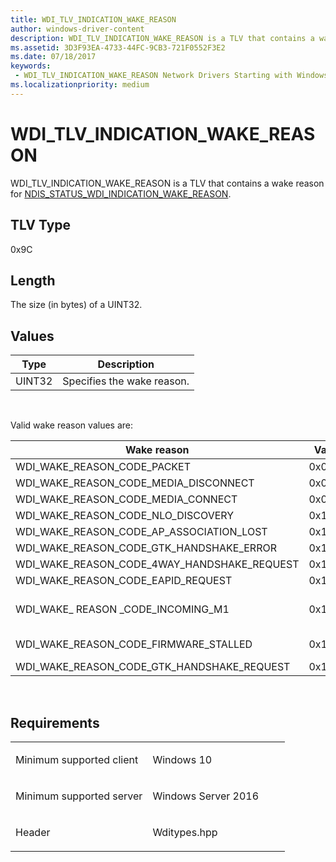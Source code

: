 ```yaml
---
title: WDI_TLV_INDICATION_WAKE_REASON
author: windows-driver-content
description: WDI_TLV_INDICATION_WAKE_REASON is a TLV that contains a wake reason for NDIS_STATUS_WDI_INDICATION_WAKE_REASON.
ms.assetid: 3D3F93EA-4733-44FC-9CB3-721F0552F3E2
ms.date: 07/18/2017 
keywords:
 - WDI_TLV_INDICATION_WAKE_REASON Network Drivers Starting with Windows Vista
ms.localizationpriority: medium
---
```


# WDI\_TLV\_INDICATION\_WAKE\_REASON


WDI\_TLV\_INDICATION\_WAKE\_REASON is a TLV that contains a wake reason for [NDIS\_STATUS\_WDI\_INDICATION\_WAKE\_REASON](https://msdn.microsoft.com/library/windows/hardware/dn925669).

## TLV Type


0x9C

## Length


The size (in bytes) of a UINT32.

## Values


| Type   | Description                |
|--------|----------------------------|
| UINT32 | Specifies the wake reason. |

 

Valid wake reason values are:

| Wake reason                                       | Value  | Description                                                                                                          |
|---------------------------------------------------|--------|----------------------------------------------------------------------------------------------------------------------|
| WDI\_WAKE\_REASON\_CODE\_PACKET                   | 0x0001 | A received packet matches the wake pattern.                                                                          |
| WDI\_WAKE\_REASON\_CODE\_MEDIA\_DISCONNECT        | 0x0002 | Media disconnection.                                                                                                 |
| WDI\_WAKE\_REASON\_CODE\_MEDIA\_CONNECT           | 0x0003 | Media connection.                                                                                                    |
| WDI\_WAKE\_REASON\_CODE\_NLO\_DISCOVERY           | 0x1000 | NLO discovery.                                                                                                       |
| WDI\_WAKE\_REASON\_CODE\_AP\_ASSOCIATION\_LOST    | 0x1001 | Access point association lost.                                                                                       |
| WDI\_WAKE\_REASON\_CODE\_GTK\_HANDSHAKE\_ERROR    | 0x1002 | GTK handshake error.                                                                                                 |
| WDI\_WAKE\_REASON\_CODE\_4WAY\_HANDSHAKE\_REQUEST | 0x1003 | 4-Way Handshake request.                                                                                             |
| WDI\_WAKE\_REASON\_CODE\_EAPID\_REQUEST           | 0x1004 | Reserved for future use.                                                                                             |
| WDI\_WAKE\_ REASON \_CODE\_INCOMING\_M1           | 0x1005 | Use WDI\_WAKE\_REASON\_CODE\_4WAY\_HANDSHAKE\_REQUEST instead.                                                       |
| WDI\_WAKE\_REASON\_CODE\_FIRMWARE\_STALLED        | 0x1010 | Firmware hang is detected (for example, by the watchdog timer) and wake logic is still functioning to wake the host. |
| WDI\_WAKE\_REASON\_CODE\_GTK\_HANDSHAKE\_REQUEST  | 0x1020 | Group Key rekey request.                                                                                             |

 

Requirements
------------

<table>
<colgroup>
<col width="50%" />
<col width="50%" />
</colgroup>
<tbody>
<tr class="odd">
<td><p>Minimum supported client</p></td>
<td><p>Windows 10</p></td>
</tr>
<tr class="even">
<td><p>Minimum supported server</p></td>
<td><p>Windows Server 2016</p></td>
</tr>
<tr class="odd">
<td><p>Header</p></td>
<td>Wditypes.hpp</td>
</tr>
</tbody>
</table>

 

 




